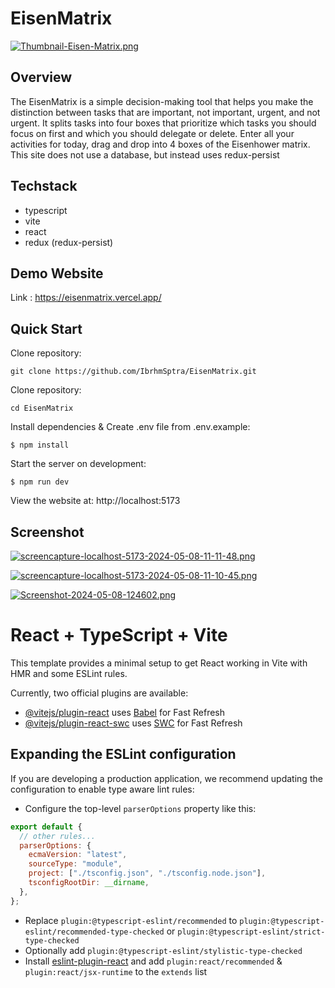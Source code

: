 # EisenMatrix

[![Thumbnail-Eisen-Matrix.png](https://i.postimg.cc/SxKtNzrJ/Thumbnail-Eisen-Matrix.png)](https://postimg.cc/rKv9fs7k)

## Overview

The EisenMatrix is a simple decision-making tool that helps you make the distinction between tasks that are important, not important,
urgent, and not urgent. It splits tasks into four boxes that
prioritize which tasks you should focus on first and which you should
delegate or delete. Enter all your activities for today, drag and drop into 4 boxes of the Eisenhower matrix. This site does not use a database, but instead uses redux-persist

## Techstack

- typescript
- vite
- react
- redux (redux-persist)

## Demo Website

Link : https://eisenmatrix.vercel.app/

## Quick Start

Clone repository:

```console
git clone https://github.com/IbrhmSptra/EisenMatrix.git
```

Clone repository:

```console
cd EisenMatrix
```

Install dependencies & Create .env file from .env.example:

```console
$ npm install
```

Start the server on development:

```console
$ npm run dev
```

View the website at: http://localhost:5173

## Screenshot

[![screencapture-localhost-5173-2024-05-08-11-11-48.png](https://i.postimg.cc/Gpcy037c/screencapture-localhost-5173-2024-05-08-11-11-48.png)](https://postimg.cc/CRQ1k0pt)

[![screencapture-localhost-5173-2024-05-08-11-10-45.png](https://i.postimg.cc/vHq7tV3W/screencapture-localhost-5173-2024-05-08-11-10-45.png)](https://postimg.cc/N5Xrg5hM)

[![Screenshot-2024-05-08-124602.png](https://i.postimg.cc/fLfbs1LY/Screenshot-2024-05-08-124602.png)](https://postimg.cc/0MrvdW7N)

# React + TypeScript + Vite

This template provides a minimal setup to get React working in Vite with HMR and some ESLint rules.

Currently, two official plugins are available:

- [@vitejs/plugin-react](https://github.com/vitejs/vite-plugin-react/blob/main/packages/plugin-react/README.md) uses [Babel](https://babeljs.io/) for Fast Refresh
- [@vitejs/plugin-react-swc](https://github.com/vitejs/vite-plugin-react-swc) uses [SWC](https://swc.rs/) for Fast Refresh

## Expanding the ESLint configuration

If you are developing a production application, we recommend updating the configuration to enable type aware lint rules:

- Configure the top-level `parserOptions` property like this:

```js
export default {
  // other rules...
  parserOptions: {
    ecmaVersion: "latest",
    sourceType: "module",
    project: ["./tsconfig.json", "./tsconfig.node.json"],
    tsconfigRootDir: __dirname,
  },
};
```

- Replace `plugin:@typescript-eslint/recommended` to `plugin:@typescript-eslint/recommended-type-checked` or `plugin:@typescript-eslint/strict-type-checked`
- Optionally add `plugin:@typescript-eslint/stylistic-type-checked`
- Install [eslint-plugin-react](https://github.com/jsx-eslint/eslint-plugin-react) and add `plugin:react/recommended` & `plugin:react/jsx-runtime` to the `extends` list
